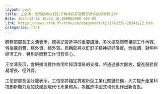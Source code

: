 ```yaml
---
layout: post
title: 王文濤：商務部將以釘釘子精神抓好落實習近平提及商務工作
date: 2024-12-12 19:53:16.000000000 +08:00
link: https://news.rthk.hk/rthk/ch/component/k2/1783226-20241212.htm
categories: rthk
---
```


商務部部長王文濤表示，總書記習近平的重要講話，多次提及商務相關工作內容，包括擴消費、穩外資、穩外貿。商務部將以釘釘子精神抓好落實。他強調，對明年經濟工作，特別是商務工作很有信心。

王文濤表示，會把擴消費作為明年經濟增長的支撐，將通過擴大開放，促進服務貿易增長、穩外資。

工信部部長金壯龍表示，工信部將錨定實現新型工業化關鍵任務，大力提升產業科技創新能力及加快建設現代化產業體系，為推進中國式現代化作出新貢獻。
